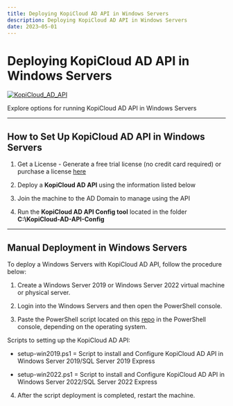 ```yaml
---
title: Deploying KopiCloud AD API in Windows Servers
description: Deploying KopiCloud AD API in Windows Servers
date: 2023–05-01
---
```


# Deploying KopiCloud AD API in Windows Servers
[![KopiCloud_AD_API](https://img.shields.io/badge/kopiCloud_ad-v1.0+-blueviolet.svg)](https://www.kopicloud-ad-api.com)

Explore options for running KopiCloud AD API in Windows Servers

----

## How to Set Up KopiCloud AD API in Windows Servers

1. Get a License - Generate a free trial license (no credit card required) or purchase a license [here](https://www.kopicloud-ad-api.com/get-license)

2. Deploy a **KopiCloud AD API** using the information listed below

3. Join the machine to the AD Domain to manage using the API

4. Run the **KopiCloud AD API Config tool** located in the folder **C:\KopiCloud-AD-API-Config**

----

## Manual Deployment in Windows Servers

To deploy a Windows Servers with KopiCloud AD API, follow the procedure below:

1. Create a Windows Server 2019 or Windows Server 2022 virtual machine or physical server.

2. Login into the Windows Servers and then open the PowerShell console.

3. Paste the PowerShell script located on this [repo](https://github.com/KopiCloud-AD-API/kopicloud-ad-api-setup-scripts) in the PowerShell console, depending on the operating system.

Scripts to setting up the KopiCloud AD API:

* setup-win2019.ps1 = Script to install and Configure KopiCloud AD API in Windows Server 2019/SQL Server 2019 Express

* setup-win2022.ps1 = Script to install and Configure KopiCloud AD API in Windows Server 2022/SQL Server 2022 Express

4. After the script deployment is completed, restart the machine.
